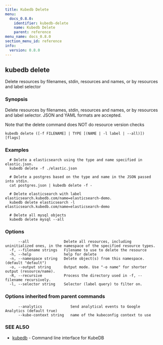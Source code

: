 ```yaml
---
title: Kubedb Delete
menu:
  docs_0.8.0:
    identifier: kubedb-delete
    name: Kubedb Delete
    parent: reference
menu_name: docs_0.8.0
section_menu_id: reference
info:
  version: 0.8.0
---
```


## kubedb delete

Delete resources by filenames, stdin, resources and names, or by resources and label selector

### Synopsis

Delete resources by filenames, stdin, resources and names, or by resources and label selector. JSON and YAML formats are accepted. 

Note that the delete command does NOT do resource version checks

```
kubedb delete ([-f FILENAME] | TYPE [(NAME | -l label | --all)]) [flags]
```

### Examples

```
  # Delete a elasticsearch using the type and name specified in elastic.json.
  kubedb delete -f ./elastic.json
  
  # Delete a postgres based on the type and name in the JSON passed into stdin.
  cat postgres.json | kubedb delete -f -
  
  # Delete elasticsearch with label elasticsearch.kubedb.com/name=elasticsearch-demo.
  kubedb delete elasticsearch -l elasticsearch.kubedb.com/name=elasticsearch-demo
  
  # Delete all mysql objects
  kubedb delete mysql --all
```

### Options

```
      --all                Delete all resources, including uninitialized ones, in the namespace of the specified resource types.
  -f, --filename strings   Filename to use to delete the resource
  -h, --help               help for delete
  -n, --namespace string   Delete object(s) from this namespace. (default "default")
  -o, --output string      Output mode. Use "-o name" for shorter output (resource/name).
  -R, --recursive          Process the directory used in -f, --filename recursively.
  -l, --selector string    Selector (label query) to filter on.
```

### Options inherited from parent commands

```
      --analytics             Send analytical events to Google Analytics (default true)
      --kube-context string   name of the kubeconfig context to use
```

### SEE ALSO

* [kubedb](/docs/0.8.0/reference/kubedb)	 - Command line interface for KubeDB


